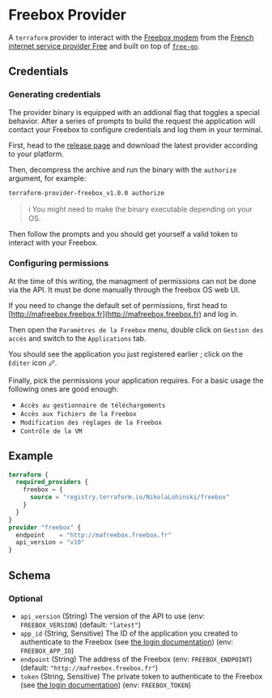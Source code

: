 # Freebox Provider

A `terraform` provider to interact with the [Freebox modem](https://en.wikipedia.org/wiki/Freebox) from the [French internet service provider Free](https://en.wikipedia.org/wiki/Free_(ISP)) and built on top of [`free-go`](https://github.com/NikolaLohinski/free-go).

## Credentials

### Generating credentials

The provider binary is equipped with an addional flag that toggles a special behavior.
After a series of prompts to build the request the application will contact your Freebox to configure credentials and log them in your terminal.

First, head to the [release page](https://github.com/NikolaLohinski/terraform-provider-freebox/releases) and download the latest provider according to your platform.

Then, decompress the archive and run the binary with the `authorize` argument, for example:

```sh
terraform-provider-freebox_v1.0.0 authorize
```

> ℹ️ You might need to make the binary executable depending on your OS.

Then follow the prompts and you should get yourself a valid token to interact with your Freebox.

### Configuring permissions

At the time of this writing, the managment of permissions can not be done via the API. It must be done manually through the freebox OS web UI.

If you need to change the default set of permissions, first head to [http://mafreebox.freebox.fr](http://mafreebox.freebox.fr) and log in.

Then open the `Paramètres de la Freebox` menu, double click on `Gestion des accès` and switch to the `Applications` tab.

You should see the application you just registered earlier ; click on the `Editer` icon `🖉`.

Finally, pick the permissions your application requires. For a basic usage the following ones are good enough:

- `Accès au gestionnaire de téléchargements`
- `Accès aux fichiers de la Freebox`
- `Modification des réglages de la Freebox`
- `Contrôle de la VM`

## Example

```terraform
terraform {
  required_providers {
    freebox = {
      source = "registry.terraform.io/NikolaLohinski/freebox"
    }
  }
}
provider "freebox" {
  endpoint    = "http://mafreebox.freebox.fr"
  api_version = "v10"
}
```

<!-- schema generated by tfplugindocs -->
## Schema

### Optional

- `api_version` (String) The version of the API to use (env: `FREEBOX_VERSION`) (default: `"latest"`)
- `app_id` (String, Sensitive) The ID of the application you created to authenticate to the Freebox (see [the login documentation](https://dev.freebox.fr/sdk/os/login/)) (env: `FREEBOX_APP_ID`)
- `endpoint` (String) The address of the Freebox (env: `FREEBOX_ENDPOINT`) (default: `"http://mafreebox.freebox.fr"`)
- `token` (String, Sensitive) The private token to authenticate to the Freebox (see [the login documentation](https://dev.freebox.fr/sdk/os/login/)) (env: `FREEBOX_TOKEN`)
